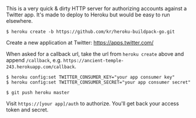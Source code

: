 This is a very quick & dirty HTTP server for authorizing accounts
against a Twitter app. It's made to deploy to Heroku but would be easy
to run elsewhere.

    $ heroku create -b https://github.com/kr/heroku-buildpack-go.git

Create a new application at Twitter: https://apps.twitter.com/

When asked for a callback url, take the url from `heroku create` above
and append `/callback`, e.g. `https://ancient-temple-243.herokuapp.com/callback`.

    $ heroku config:set TWITTER_CONSUMER_KEY="your app consumer key"
    $ heroku config:set TWITTER_CONSUMER_SECRET="your app consumer secret"

    $ git push heroku master

Visit `https://[your app]/auth` to authorize. You'll get back your
access token and secret.
